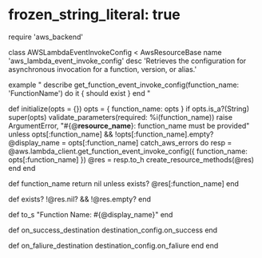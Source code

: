 # frozen_string_literal: true

require 'aws_backend'

class AWSLambdaEventInvokeConfig < AwsResourceBase
  name 'aws_lambda_event_invoke_config'
  desc 'Retrieves the configuration for asynchronous invocation for a function, version, or alias.'

  example "
    describe get_function_event_invoke_config(function_name: 'FunctionName') do
      it { should exist }
    end
  "

  def initialize(opts = {})
    opts = { function_name: opts } if opts.is_a?(String)
    super(opts)
    validate_parameters(required: %i(function_name))
    raise ArgumentError, "#{@__resource_name__}: function_name must be provided" unless opts[:function_name] && !opts[:function_name].empty?
    @display_name = opts[:function_name]
    catch_aws_errors do
      resp = @aws.lambda_client.get_function_event_invoke_config({ function_name: opts[:function_name] })
      @res = resp.to_h
      create_resource_methods(@res)
    end
  end

  def function_name
    return nil unless exists?
    @res[:function_name]
  end

  def exists?
    !@res.nil? && !@res.empty?
  end

  def to_s
    "Function Name: #{@display_name}"
  end

  def on_success_destination
    destination_config.on_success
  end

  def on_faliure_destination
    destination_config.on_faliure
  end
end
